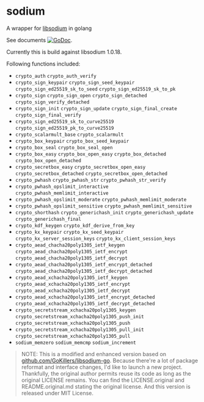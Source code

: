 # sodium
A wrapper for [libsodium](https://github.com/jedisct1/libsodium) in golang

See documents [![GoDoc](https://godoc.org/github.com/jamesruan/sodium?status.svg)](https://godoc.org/github.com/jamesruan/sodium).

Currently this is build against libsodium 1.0.18.

Following functions included:
 - `crypto_auth` `crypto_auth_verify`
 - `crypto_sign_keypair` `crypto_sign_seed_keypair` `crypto_sign_ed25519_sk_to_seed` `crypto_sign_ed25519_sk_to_pk`
 - `crypto_sign` `crypto_sign_open` `crypto_sign_detached` `crypto_sign_verify_detached`
 - `crypto_sign_init` `crypto_sign_update` `crypto_sign_final_create` `crypto_sign_final_verify`
 - `crypto_sign_ed25519_sk_to_curve25519` `crypto_sign_ed25519_pk_to_curve25519`
 - `crypto_scalarmult_base` `crypto_scalarmult`
 - `crypto_box_keypair` `crypto_box_seed_keypair`
 - `crypto_box_seal` `crypto_box_seal_open`
 - `crypto_box_easy` `crypto_box_open_easy` `crypto_box_detached` `crypto_box_open_detached`
 - `crypto_secretbox_easy` `crypto_secretbox_open_easy` `crypto_secretbox_detached` `crypto_secretbox_open_detached`
 - `crypto_pwhash` `crypto_pwhash_str` `crypto_pwhash_str_verify`
 - `crypto_pwhash_opslimit_interactive` `crypto_pwhash_memlimit_interactive`
 - `crypto_pwhash_opslimit_moderate` `crypto_pwhash_memlimit_moderate`
 - `crypto_pwhash_opslimit_sensitive` `crypto_pwhash_memlimit_sensitive`
 - `crypto_shorthash` `crypto_generichash_init` `crypto_generichash_update` `crypto_generichash_final`
 - `crypto_kdf_keygen` `crypto_kdf_derive_from_key`
 - `crypto_kx_keypair` `crypto_kx_seed_keypair` `crypto_kx_server_session_keys` `crypto_kx_client_session_keys`
 - `crypto_aead_chacha20poly1305_ietf_keygen` `crypto_aead_chacha20poly1305_ietf_encrypt` `crypto_aead_chacha20poly1305_ietf_decrypt`
 - `crypto_aead_chacha20poly1305_ietf_encrypt_detached` `crypto_aead_chacha20poly1305_ietf_decrypt_detached`
 - `crypto_aead_xchacha20poly1305_ietf_keygen` `crypto_aead_xchacha20poly1305_ietf_encrypt` `crypto_aead_xchacha20poly1305_ietf_decrypt`
 - `crypto_aead_xchacha20poly1305_ietf_encrypt_detached` `crypto_aead_xchacha20poly1305_ietf_decrypt_detached`
 - `crypto_secretstream_xchacha20poly1305_keygen` `crypto_secretstream_xchacha20poly1305_push_init` `crypto_secretstream_xchacha20poly1305_push`
 - `crypto_secretstream_xchacha20poly1305_pull_init` `crypto_secretstream_xchacha20poly1305_pull`
 - `sodium_memzero` `sodium_memcmp` `sodium_increment`

> NOTE: This is a modified and enhanced version based on [github.com/GoKillers/libsodium-go](https://github.com/GoKillers/libsodium-go).
> Because there're a lot of package reformat and interface changes, I'd like to launch a new project.
> Thankfully, the original author permits reuse its code as long as the original LICENSE remains.
> You can find the LICENSE.original and README.original.md stating the original license.
> And this version is released under MIT License.


